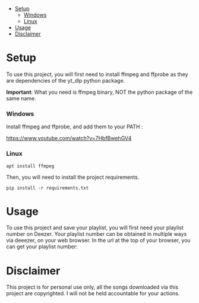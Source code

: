 - [Setup](#setup)
    - [Windows](#windows)
    - [Linux](#linux)
- [Usage](#usage)
- [Disclaimer](#disclaimer)

# Setup

To use this project, you will first need to install ffmpeg and ffprobe as they are dependencies of the yt_dlp python package.

**Important**: What you need is ffmpeg binary, NOT the python package of the same name.

### Windows

Install ffmpeg and ffprobe, and add them to your PATH :

https://www.youtube.com/watch?v=7HbfBwehGV4

### Linux

```
apt install ffmpeg
```

Then, you will need to install the project requirements.

```
pip install -r requirements.txt
```
# Usage

To use this project and save your playlist, you will first need your playlist number on Deezer. Your playlist number can be obtained in multiple ways via deeezer, on your web browser. In the url at the top of your browser, you can get your playlist number:


# Disclaimer

This project is for personal use only, all the songs downloaded via this project are copyrighted. I will not be held accountable for your actions.
